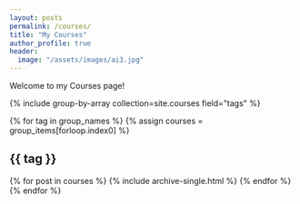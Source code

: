 ```yaml
---
layout: posts
permalink: /courses/
title: "My Courses"
author_profile: true
header:
  image: "/assets/images/ai3.jpg"
---
```


Welcome to my Courses page!

{% include group-by-array collection=site.courses field="tags" %}

{% for tag in group_names %}
{% assign courses = group_items[forloop.index0] %}

  <h2 id="{{ tag | slugify }}" class="archive__subtitle">{{ tag }}</h2>
  {% for post in courses %}
    {% include archive-single.html %}
  {% endfor %}
{% endfor %}

